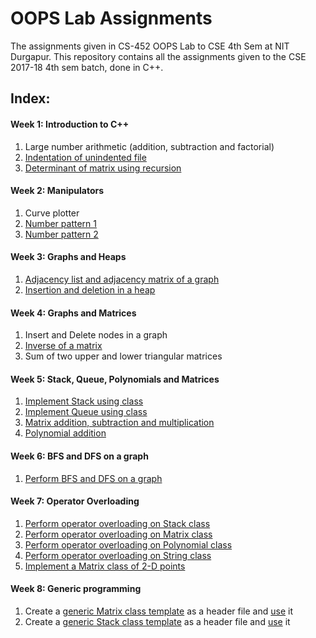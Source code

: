 # OOPS Lab Assignments

The assignments given in CS-452 OOPS Lab to CSE 4th Sem at NIT Durgapur. This repository contains all the assignments given to the CSE 2017-18 4th sem batch, done in C++.

## Index:


#### Week 1: Introduction to C++

1. Large number arithmetic (addition, subtraction and factorial)
2. [Indentation of unindented file](https://github.com/ankan17/oops_lab_programs/blob/master/indent.cpp)
3. [Determinant of matrix using recursion](https://github.com/ankan17/oops_lab_programs/blob/master/determinant.cpp)


#### Week 2: Manipulators

1. Curve plotter
2. [Number pattern 1](https://github.com/ankan17/oops_lab_programs/blob/master/pyramid1.cpp)
3. [Number pattern 2](https://github.com/ankan17/oops_lab_programs/blob/master/pyramid2.cpp)


#### Week 3: Graphs and Heaps

1. [Adjacency list and adjacency matrix of a graph](https://github.com/ankan17/oops_lab_programs/blob/master/graph1.cpp)
2. [Insertion and deletion in a heap](https://github.com/ankan17/oops_lab_programs/blob/master/heap.cpp)


#### Week 4: Graphs and Matrices

1. Insert and Delete nodes in a graph
2. [Inverse of a matrix](https://github.com/ankan17/oops_lab_programs/blob/master/inverse.cpp)
3. Sum of two upper and lower triangular matrices


#### Week 5: Stack, Queue, Polynomials and Matrices

1. [Implement Stack using class](https://github.com/ankan17/oops_lab_programs/blob/master/stack.cpp)
2. [Implement Queue using class](https://github.com/ankan17/oops_lab_programs/blob/master/queue.cpp)
3. [Matrix addition, subtraction and multiplication](https://github.com/ankan17/oops_lab_programs/blob/master/matrix.cpp)
4. [Polynomial addition](https://github.com/ankan17/oops_lab_programs/blob/master/polynomial.cpp)


#### Week 6: BFS and DFS on a graph

1. [Perform BFS and DFS on a graph](https://github.com/ankan17/oops_lab_programs/blob/master/graph2.cpp)


#### Week 7: Operator Overloading

1. [Perform operator overloading on Stack class]()
2. [Perform operator overloading on Matrix class](https://github.com/ankan17/oops_lab_programs/blob/master/matrix_overloaded.cpp)
3. [Perform operator overloading on Polynomial class](https://github.com/ankan17/oops_lab_programs/blob/master/polynomial_overloaded.cpp)
4. [Perform operator overloading on String class]()
5. [Implement a Matrix class of 2-D points](https://github.com/ankan17/oops_lab_programs/blob/master/point_matrix.cpp)


#### Week 8: Generic programming

1. Create a [generic Matrix class template](https://github.com/ankan17/oops_lab_programs/blob/master/matrix_template.h) as a header file and [use](https://github.com/ankan17/oops_lab_programs/blob/master/matrix_template_usage.cpp) it
1. Create a [generic Stack class template](https://github.com/ankan17/oops_lab_programs/blob/master/stack_template.h) as a header file and [use](https://github.com/ankan17/oops_lab_programs/blob/master/stack_template_usage.cpp) it